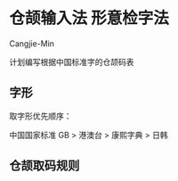 # 仓颉输入法 形意检字法

Cangjie-Min



计划编写根据中国标准字的仓颉码表

## 字形

取字形优先顺序：

中国国家标准 GB > 港澳台 > 康熙字典 > 日韩



## 仓颉取码规则



